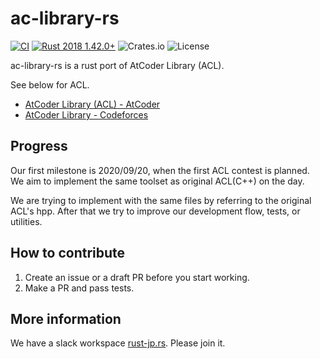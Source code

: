 # ac-library-rs

[![CI](https://github.com/rust-lang-ja/ac-library-rs/workflows/CI/badge.svg)](https://github.com/rust-lang-ja/ac-library-rs/actions?workflow=CI)
[![Rust 2018 1.42.0+](https://img.shields.io/badge/rust%202018-1.42.0+-lightgray.svg)](https://www.rust-lang.org)
![Crates.io](https://img.shields.io/badge/crates.io-not%20yet-inactive)
![License](https://img.shields.io/badge/license-CC0--1.0-informational)

ac-library-rs is a rust port of AtCoder Library (ACL).

See below for ACL.

- [AtCoder Library (ACL) - AtCoder](https://atcoder.jp/posts/517)
- [AtCoder Library - Codeforces](https://codeforces.com/blog/entry/82400)

## Progress

Our first milestone is 2020/09/20, when the first ACL contest is planned.
We aim to implement the same toolset as original ACL(C++) on the day.

We are trying to implement with the same files by referring to the original ACL's hpp.
After that we try to improve our development flow, tests, or utilities.

## How to contribute

1. Create an issue or a draft PR before you start working.
2. Make a PR and pass tests.

## More information

We have a slack workspace [rust-jp.rs](https://rust-jp.rs/). Please join it.
